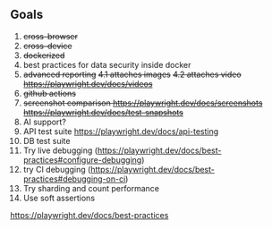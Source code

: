## Goals

1. ~~cross-browser~~
2. ~~cross-device~~
3. ~~dockerized~~
4. best practices for data security inside docker
5. ~~advanced reporting~~
    ~~4.1 attaches images~~
    ~~4.2 attaches video https://playwright.dev/docs/videos~~
6. ~~github actions~~
7. ~~screenshot comparison https://playwright.dev/docs/screenshots    https://playwright.dev/docs/test-snapshots~~
8. AI support?
9. API test suite https://playwright.dev/docs/api-testing
10. DB test suite
11. Try live debugging (https://playwright.dev/docs/best-practices#configure-debugging)
12. try CI debugging (https://playwright.dev/docs/best-practices#debugging-on-ci)
13. Try sharding and count performance
14. Use soft assertions


https://playwright.dev/docs/best-practices